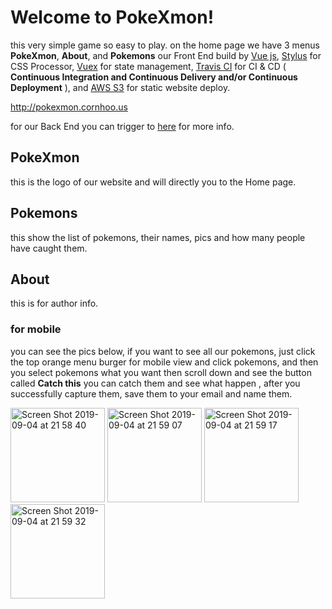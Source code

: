 # Welcome to PokeXmon!

this very simple game so easy to play. on the home page we have 3 menus **PokeXmon**,  **About**, and **Pokemons**
our Front End build by [Vue js](https://vuejs.org/), [Stylus](http://stylus-lang.com/) for CSS Processor, [Vuex](https://vuex.vuejs.org/) for state management, [Travis CI](https://travis-ci.org/) for CI & CD ( __Continuous Integration and Continuous Delivery and/or Continuous Deployment__ ), and [AWS S3](https://aws.amazon.com) for static website deploy.

http://pokexmon.cornhoo.us

for our Back End you can trigger to [here](https://github.com/harmnot/pokemon) for more info.

## PokeXmon

this is the logo of our website and will directly you to the Home page.

## Pokemons

this show the list of pokemons, their names, pics and how many people have caught them.

## About

this is for author info.

### for mobile 

you can see the pics below, if you want to see all our pokemons, just click the top orange menu burger for mobile view and click pokemons, and then you select pokemons what you want then scroll down and see the button called **Catch this** you can catch them and see what happen , after you successfully capture them, save them to your email and name them.


<img width="151" alt="Screen Shot 2019-09-04 at 21 58 40" src="https://user-images.githubusercontent.com/54632215/64267125-06d5dd80-cf60-11e9-9852-44d114e3b06c.png">

<img width="151" alt="Screen Shot 2019-09-04 at 21 59 07" src="https://user-images.githubusercontent.com/54632215/64267164-16edbd00-cf60-11e9-8fbc-eca49a65d3a4.png">

<img width="151" alt="Screen Shot 2019-09-04 at 21 59 17" src="https://user-images.githubusercontent.com/54632215/64267167-181eea00-cf60-11e9-8239-debfec92f16d.png">

<img width="151" alt="Screen Shot 2019-09-04 at 21 59 32" src="https://user-images.githubusercontent.com/54632215/64267171-19e8ad80-cf60-11e9-88f6-7079510e8c47.png">
